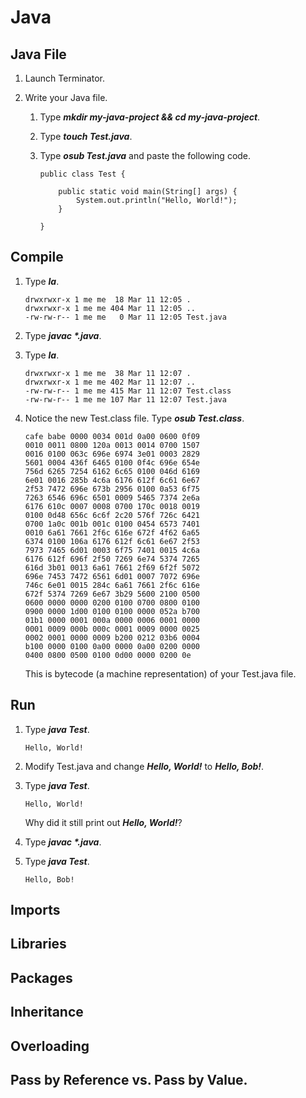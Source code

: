 # Java

## Java File

1. Launch Terminator.

1. Write your Java file.

	1. Type ***mkdir my-java-project && cd my-java-project***.

	1. Type ***touch Test.java***.

	1. Type ***osub Test.java*** and paste the following code.

		```
		public class Test {

			public static void main(String[] args) {
				System.out.println("Hello, World!");
			}

		}
		```

## Compile

1. Type ***la***.

	```
	drwxrwxr-x 1 me me  18 Mar 11 12:05 .
	drwxrwxr-x 1 me me 404 Mar 11 12:05 ..
	-rw-rw-r-- 1 me me   0 Mar 11 12:05 Test.java
	```

1. Type ***javac \*.java***.

1. Type ***la***.

	```
	drwxrwxr-x 1 me me  38 Mar 11 12:07 .
	drwxrwxr-x 1 me me 402 Mar 11 12:07 ..
	-rw-rw-r-- 1 me me 415 Mar 11 12:07 Test.class
	-rw-rw-r-- 1 me me 107 Mar 11 12:07 Test.java
	```

1. Notice the new Test.class file. Type ***osub Test.class***.

	```
	cafe babe 0000 0034 001d 0a00 0600 0f09
	0010 0011 0800 120a 0013 0014 0700 1507
	0016 0100 063c 696e 6974 3e01 0003 2829
	5601 0004 436f 6465 0100 0f4c 696e 654e
	756d 6265 7254 6162 6c65 0100 046d 6169
	6e01 0016 285b 4c6a 6176 612f 6c61 6e67
	2f53 7472 696e 673b 2956 0100 0a53 6f75
	7263 6546 696c 6501 0009 5465 7374 2e6a
	6176 610c 0007 0008 0700 170c 0018 0019
	0100 0d48 656c 6c6f 2c20 576f 726c 6421
	0700 1a0c 001b 001c 0100 0454 6573 7401
	0010 6a61 7661 2f6c 616e 672f 4f62 6a65
	6374 0100 106a 6176 612f 6c61 6e67 2f53
	7973 7465 6d01 0003 6f75 7401 0015 4c6a
	6176 612f 696f 2f50 7269 6e74 5374 7265
	616d 3b01 0013 6a61 7661 2f69 6f2f 5072
	696e 7453 7472 6561 6d01 0007 7072 696e
	746c 6e01 0015 284c 6a61 7661 2f6c 616e
	672f 5374 7269 6e67 3b29 5600 2100 0500
	0600 0000 0000 0200 0100 0700 0800 0100
	0900 0000 1d00 0100 0100 0000 052a b700
	01b1 0000 0001 000a 0000 0006 0001 0000
	0001 0009 000b 000c 0001 0009 0000 0025
	0002 0001 0000 0009 b200 0212 03b6 0004
	b100 0000 0100 0a00 0000 0a00 0200 0000
	0400 0800 0500 0100 0d00 0000 0200 0e
	```

	This is bytecode (a machine representation) of your Test.java file.

## Run

1. Type ***java Test***.

	```
	Hello, World!
	```

1. Modify Test.java and change ***Hello, World!*** to ***Hello, Bob!***.

1. Type ***java Test***.

	```
	Hello, World!
	```

	Why did it still print out ***Hello, World!***?

1. Type ***javac \*.java***.

1. Type ***java Test***.

	```
	Hello, Bob!
	```

## Imports

## Libraries

## Packages

## Inheritance

## Overloading

## Pass by Reference vs. Pass by Value.